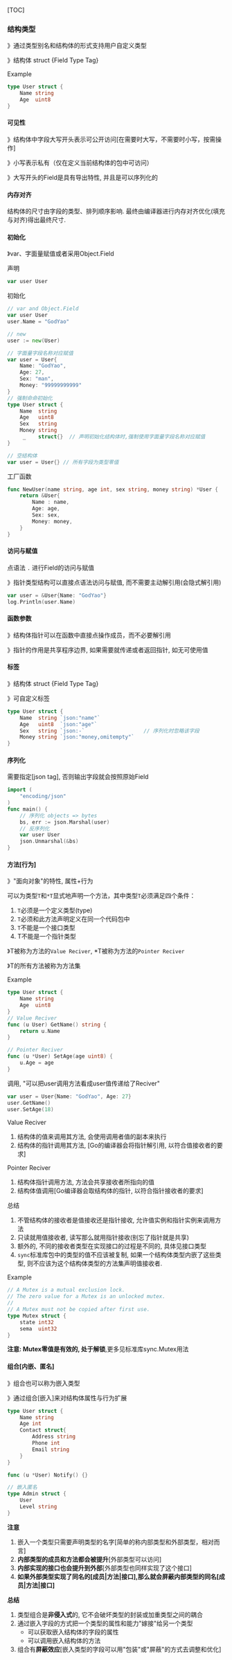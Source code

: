 [TOC]

### 结构类型

》通过类型别名和结构体的形式支持用户自定义类型

》结构体 struct {Field Type Tag}

Example

~~~go
type User struct {
    Name string 
    Age  uint8  
}
~~~

#### 可见性

》结构体中字段大写开头表示可公开访问[在需要时大写，不需要时小写，按需操作]

》小写表示私有（仅在定义当前结构体的包中可访问）

》大写开头的Field是具有导出特性, 并且是可以序列化的

#### 内存对齐

结构体的尺寸由字段的类型、排列顺序影响. 最终由编译器进行内存对齐优化(填充与对齐)得出最终尺寸.

#### 初始化

》var、字面量赋值或者采用Object.Field

声明

~~~go
var user User
~~~

初始化

~~~go
// var and Object.Field
var user User
user.Name = "GodYao"

// new
user := new(User)

// 字面量字段名称对应赋值
var user = User{
    Name: "GodYao",
    Age: 27,
    Sex: "man",
    Money: "99999999999"
}
// 强制命命初始化
type User struct {
    Name  string 
    Age   uint8  
    Sex	  string 
    Money string 
     _ 	  struct{}  // 声明初始化结构体时,强制使用字面量字段名称对应赋值
}

// 空结构体
var user = User{} // 所有字段为类型零值
~~~

工厂函数

~~~go
func NewUser(name string, age int, sex string, money string) *User {
    return &User{
        Name : name,
        Age: age,
        Sex: sex,
        Money: money,
    }
}
~~~

#### 访问与赋值

点语法 `.`  进行Field的访问与赋值

》指针类型结构可以直接点语法访问与赋值, 而不需要主动解引用(会隐式解引用)

~~~go
var user = &User{Name: "GodYao"}
log.Println(user.Name)		
~~~

#### 函数参数

》结构体指针可以在函数中直接点操作成员，而不必要解引用

》指针的作用是共享程序边界, 如果需要就传递或者返回指针, 如无可使用值

#### 标签

》结构体 struct {Field Type Tag}

》可自定义标签

~~~go
type User struct {
    Name  string `json:"name"`
    Age   uint8  `json:"age"`
    Sex	  string `json:-`					// 序列化时忽略该字段
    Money string `json:"money,omitempty"`
}
~~~

#### 序列化

需要指定[json tag], 否则输出字段就会按照原始Field

~~~go
import (
	"encoding/json"
)
func main() {
    // 序列化 objects => bytes
    bs, err := json.Marshal(user)
    // 反序列化
    var user User
    json.Unmarshal(&bs)
}
~~~

#### 方法[行为]

》"面向对象"的特性, 属性+行为

可以为类型`T`和`*T`显式地声明一个方法，其中类型`T`必须满足四个条件：

1. `T`必须是一个定义类型(type)
2. `T`必须和此方法声明定义在同一个代码包中
3. `T`不能是一个接口类型
4. T不能是一个指针类型

》T被称为方法的`Value Reciver`, *T被称为方法的`Pointer Reciver`

》T的所有方法被称为方法集

Example

~~~go
type User struct {
    Name string
    Age  uint8
}
// Value Reciver
func (u User) GetName() string {
    return u.Name
}

// Pointer Reciver
func (u *User) SetAge(age uint8) {
    u.Age = age
}
~~~

调用, "可以把user调用方法看成user值传递给了Reciver"

~~~go
var user = User{Name: "GodYao", Age: 27}
user.GetName()
user.SetAge(18)
~~~

Value Reciver

1.  结构体的值来调用其方法, 会使用调用者值的副本来执行
2.  结构体的指针调用其方法,  [Go的编译器会将指针解引用, 以符合值接收者的要求]

Pointer Reciver

1.  结构体指针调用方法, 方法会共享接收者所指向的值
2.  结构体值调用[Go编译器会取结构体的指针, 以符合指针接收者的要求]

总结

1.  不管结构体的接收者是值接收还是指针接收, 允许值实例和指针实例来调用方法
2.  只读就用值接收者, 读写那么就用指针接收(别忘了指针就是共享)
3.  额外的, 不同的接收者类型在实现接口的过程是不同的, 具体见接口类型
4.  `sync`标准库包中的类型的值不应该被复制, 如果一个结构体类型内嵌了这些类型, 则不应该为这个结构体类型的方法集声明值接收者. 

Example

~~~go
// A Mutex is a mutual exclusion lock.
// The zero value for a Mutex is an unlocked mutex.
//
// A Mutex must not be copied after first use.
type Mutex struct {
	state int32
	sema  uint32
}
~~~

**注意: Mutex零值是有效的, 处于解锁**,更多见标准库sync.Mutex用法

#### 组合[内嵌、匿名]

》组合也可以称为嵌入类型

》通过组合[嵌入]来对结构体属性与行为扩展

~~~go
type User struct {
	Name string
	Age int
	Contact struct{
		Address string
		Phone int
        Email string
	}
}

func (u *User) Notify() {}

// 嵌入匿名
type Admin struct {
    User
    Level string
}
~~~

**注意**

1.  嵌入一个类型只需要声明类型的名字[简单的称内部类型和外部类型，相对而言]
2.  **内部类型的成员和方法都会被提升**[外部类型可以访问]
3.  **内部实现的接口也会提升到外部**[外部类型也同样实现了这个接口]
4.  **如果外部类型实现了同名的[成员|方法|接口],那么就会屏蔽内部类型的同名[成员|方法|接口]**

**总结**

1.  类型组合是**非侵入式**的, 它不会破坏类型的封装或加重类型之间的耦合
2.  通过嵌入字段的方式把一个类型的属性和能力"嫁接"给另一个类型
    *   可以获取嵌入结构体的字段的属性
    *   可以调用嵌入结构体的方法
3.  组合有**屏蔽效应**[嵌入类型的字段可以用"包装"或"屏蔽"的方式去调整和优化]